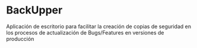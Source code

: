 # BackUpper
Aplicación de escritorio para facilitar la creación de copias de seguridad en los procesos de actualización de Bugs/Features en versiones de producción
